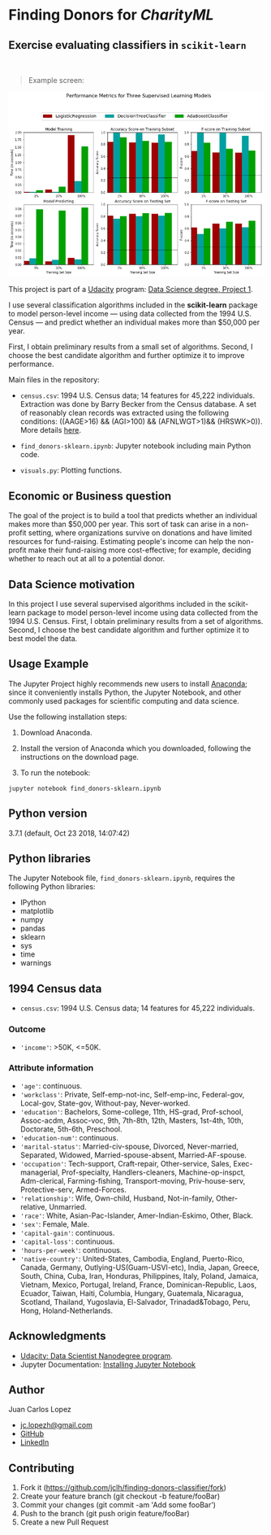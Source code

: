 # Finding Donors for *CharityML*
## Exercise evaluating classifiers in `scikit-learn`
<br />

> Example screen:

<p align="center">
  <img src="screen-example.png" width="600" alt="Example" />
</p>

This project is part of a [Udacity](https://www.udacity.com/) program: [Data Science degree, Project 1](https://github.com/udacity/DSND_Term1).

I use several classification algorithms included in the **scikit-learn** package to model person-level income — using data collected from the 1994 U.S. Census — and predict whether an individual makes more than \$50,000 per year. 

First, I obtain preliminary results from a small set of algorithms. Second, I choose the best candidate algorithm and further optimize it to improve performance.

Main files in the repository:

- `census.csv`: 1994 U.S. Census data; 14 features for 45,222 individuals. Extraction was done by Barry Becker from the Census database. A set of reasonably clean records was extracted using the following conditions: ((AAGE>16) && (AGI>100) && (AFNLWGT>1)&& (HRSWK>0)). More details [here](https://archive.ics.uci.edu/ml/datasets/Census+Income).

- `find_donors-sklearn.ipynb`: Jupyter notebook including main Python code.

- `visuals.py`: Plotting functions.


## Economic or Business question

The goal of the project is to build a tool that predicts whether an individual makes more than \$50,000 per year. This sort of task can arise in a non-profit setting, where organizations survive on donations and have limited resources for fund-raising. Estimating people's income can help the non-profit make their fund-raising more cost-effective; for example, deciding whether to reach out at all to a potential donor.


## Data Science motivation

In this project I use several supervised algorithms included in the scikit-learn package to model person-level income using data collected from the 1994 U.S. Census. First, I obtain preliminary results from a set of algorithms. Second, I choose the best candidate algorithm and further optimize it to best model the data.


## Usage Example

The Jupyter Project highly recommends new users to install [Anaconda](https://www.anaconda.com/distribution/); since it conveniently installs Python, the Jupyter Notebook, and other commonly used packages for scientific computing and data science.

Use the following installation steps:

1. Download Anaconda.

2. Install the version of Anaconda which you downloaded, following the instructions on the download page.

3. To run the notebook:

```
jupyter notebook find_donors-sklearn.ipynb
```

## Python version

3.7.1 (default, Oct 23 2018, 14:07:42) 


## Python libraries

The Jupyter Notebook file, `find_donors-sklearn.ipynb`, requires the following Python libraries:

- IPython
- matplotlib
- numpy
- pandas
- sklearn
- sys
- time
- warnings


## 1994 Census data

- `census.csv`: 1994 U.S. Census data; 14 features for 45,222 individuals.

### Outcome

- `'income'`: >50K, <=50K. 

### Attribute information

- `'age'`: continuous.
- `'workclass'`: Private, Self-emp-not-inc, Self-emp-inc, Federal-gov, Local-gov, State-gov, Without-pay, Never-worked. 
- `'education'`: Bachelors, Some-college, 11th, HS-grad, Prof-school, Assoc-acdm, Assoc-voc, 9th, 7th-8th, 12th, Masters, 1st-4th, 10th, Doctorate, 5th-6th, Preschool. 
- `'education-num'`: continuous. 
- `'marital-status'`: Married-civ-spouse, Divorced, Never-married, Separated, Widowed, Married-spouse-absent, Married-AF-spouse. 
- `'occupation'`: Tech-support, Craft-repair, Other-service, Sales, Exec-managerial, Prof-specialty, Handlers-cleaners, Machine-op-inspct, Adm-clerical, Farming-fishing, Transport-moving, Priv-house-serv, Protective-serv, Armed-Forces. 
- `'relationship'`: Wife, Own-child, Husband, Not-in-family, Other-relative, Unmarried. 
- `'race'`: White, Asian-Pac-Islander, Amer-Indian-Eskimo, Other, Black. 
- `'sex'`: Female, Male. 
- `'capital-gain'`: continuous. 
- `'capital-loss'`: continuous. 
- `'hours-per-week'`: continuous. 
- `'native-country'`: United-States, Cambodia, England, Puerto-Rico, Canada, Germany, Outlying-US(Guam-USVI-etc), India, Japan, Greece, South, China, Cuba, Iran, Honduras, Philippines, Italy, Poland, Jamaica, Vietnam, Mexico, Portugal, Ireland, France, Dominican-Republic, Laos, Ecuador, Taiwan, Haiti, Columbia, Hungary, Guatemala, Nicaragua, Scotland, Thailand, Yugoslavia, El-Salvador, Trinadad&Tobago, Peru, Hong, Holand-Netherlands.


## Acknowledgments

- [Udacity: Data Scientist Nanodegree program](https://www.udacity.com/course/data-scientist-nanodegree--nd025).
- Jupyter Documentation: [Installing Jupyter Notebook](https://jupyter.readthedocs.io/en/latest/install.html)


## Author

Juan Carlos Lopez

- jc.lopezh@gmail.com
- [GitHub](https://github.com/jclh/)
- [LinkedIn](https://www.linkedin.com/in/jclopezh/)


## Contributing

1. Fork it (https://github.com/jclh/finding-donors-classifier/fork)
2. Create your feature branch (git checkout -b feature/fooBar)
3. Commit your changes (git commit -am 'Add some fooBar')
4. Push to the branch (git push origin feature/fooBar)
5. Create a new Pull Request




























